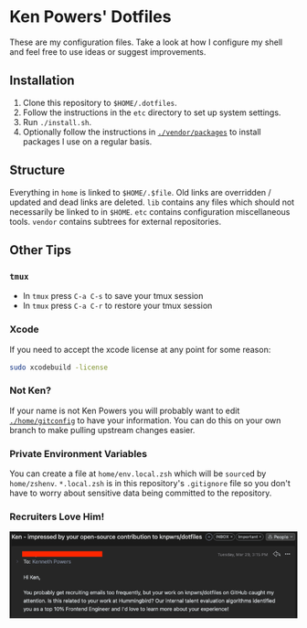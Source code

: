 # Ken Powers' Dotfiles

These are my configuration files. Take a look at how I configure my shell and
feel free to use ideas or suggest improvements.

## Installation

1. Clone this repository to `$HOME/.dotfiles`.
1. Follow the instructions in the `etc` directory to set up system settings.
1. Run `./install.sh`.
1. Optionally follow the instructions in [`./vendor/packages`] to install
   packages I use on a regular basis.

## Structure

Everything in `home` is linked to `$HOME/.$file`. Old links are overridden /
updated and dead links are deleted. `lib` contains any files which should not
necessarily be linked to in `$HOME`. `etc` contains configuration miscellaneous
tools. `vendor` contains subtrees for external repositories.

## Other Tips

### `tmux`

* In `tmux` press `C-a C-s` to save your tmux session
* In `tmux` press `C-a C-r` to restore your tmux session

### Xcode

If you need to accept the xcode license at any point for some reason:

```sh
sudo xcodebuild -license
```

### Not Ken?

If your name is not Ken Powers you will probably want to edit
[`./home/gitconfig`][gitc] to have your information. You can do this on your
own branch to make pulling upstream changes easier.

### Private Environment Variables

You can create a file at `home/env.local.zsh` which will be `source`d by
`home/zshenv`. `*.local.zsh` is in this repository's `.gitignore` file so you
don't have to worry about sensitive data being committed to the repository.

### Recruiters Love Him!

![Top 10%!](./etc/recruiters.png)

[Homebrew]: http://brew.sh/ "Homebrew"
[`./vendor/packages`]: vendor/packages "./vendor/packages"
[gitc]: ./home/gitconfig "gitconfig"
